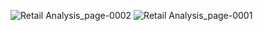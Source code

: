 ![Retail Analysis_page-0002](https://github.com/rajiiv212/PowerBi_Analytics_Dashboard/assets/124970042/3846a644-43ff-45c4-9c09-08d4e4a87069)
![Retail Analysis_page-0001](https://github.com/rajiiv212/PowerBi_Analytics_Dashboard/assets/124970042/8db8e9ad-9e00-4693-9dd4-7e25ef6c2adf)

